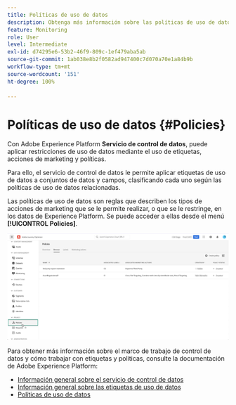 ```yaml
---
title: Políticas de uso de datos
description: Obtenga más información sobre las políticas de uso de datos y el servicio de control de datos.
feature: Monitoring
role: User
level: Intermediate
exl-id: d74295e6-53b2-46f9-809c-1ef479aba5ab
source-git-commit: 1ab038e8b2f0582ad947400c7d070a70e1a84b9b
workflow-type: tm+mt
source-wordcount: '151'
ht-degree: 100%

---
```


# Políticas de uso de datos {#Policies}

Con Adobe Experience Platform **Servicio de control de datos**, puede aplicar restricciones de uso de datos mediante el uso de etiquetas, acciones de marketing y políticas.

Para ello, el servicio de control de datos le permite aplicar etiquetas de uso de datos a conjuntos de datos y campos, clasificando cada uno según las políticas de uso de datos relacionadas.

Las políticas de uso de datos son reglas que describen los tipos de acciones de marketing que se le permite realizar, o que se le restringe, en los datos de Experience Platform. Se puede acceder a ellas desde el menú **[!UICONTROL Policies]**.

![](assets/policies.png)

Para obtener más información sobre el marco de trabajo de control de datos y cómo trabajar con etiquetas y políticas, consulte la documentación de Adobe Experience Platform:

* [Información general sobre el servicio de control de datos](https://experienceleague.adobe.com/docs/experience-platform/data-governance/home.html?lang=es)
* [Información general sobre las etiquetas de uso de datos](https://experienceleague.adobe.com/docs/experience-platform/data-governance/labels/overview.html?lang=es)
* [Políticas de uso de datos](https://experienceleague.adobe.com/docs/experience-platform/data-governance/policies/overview.html?lang=es)
